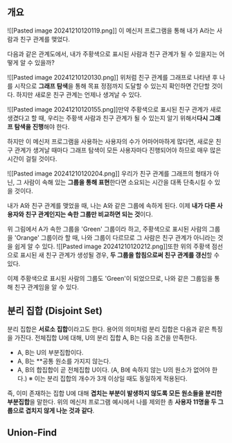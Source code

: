 ## 개요

![[Pasted image 20241210120119.png]]
이 메신저 프로그램을 통해 내가 A라는 사람과 친구 관계를 맺었다.

다음과 같은 관계도에서, 내가 주황색으로 표시된 사람과 친구 관계가 될 수 있을지는 어떻게 알 수 있을까?

![[Pasted image 20241210120130.png]]
위처럼 친구 관계를 그래프로 나타낸 후 나를 시작으로 **그래프 탐색**을 통해 목표 정점까지 도달할 수 있는지 확인하면 간단할 것이다. 하지만 새로운 친구 관계는 언제나 생겨날 수 있다.

![[Pasted image 20241210120155.png]]만약 주황색으로 표시된 친구 관계가 새로 생겼다고 할 때, 우리는 주황색 사람과 친구 관계가 될 수 있는지 알기 위해서**다시 그래프 탐색을 진행**해야 한다.

하지만 이 메신저 프로그램을 사용하는 사용자의 수가 어마어마하게 많다면, 새로운 친구 관계가 생겨날 때마다 그래프 탐색이 모든 사용자마다 진행되어야 하므로 매우 많은 시간이 걸릴 것이다.

![[Pasted image 20241210120204.png]]
우리가 친구 관계를 그래프의 형태가 아닌, 그 사람이 속해 있는 **그룹을 통해 표현**한다면 소요되는 시간을 대폭 단축시킬 수 있을 것이다.

내가 A와 친구 관계를 맺었을 때, 나는 A와 같은 그룹에 속하게 된다. 이제 **내가 다른 사용자와 친구 관계인지는 속한 그룹만 비교하면 되는 것**이다.

위 그림에서 A가 속한 그룹을 'Green' 그룹이라 하고, 주황색으로 표시된 사람의 그룹을 'Orange' 그룹이라 할 때, 나와 그룹이 다르므로 그 사람은 친구 관계가 아니라는 것을 쉽게 알 수 있다.
![[Pasted image 20241210120212.png]]또한 위의 주황색 점선으로 표시된 새 친구 관계가 생성될 경우, **두 그룹을 합침으로써 친구 관계를 갱신**할 수 있다.

이제 주황색으로 표시된 사람의 그룹도 'Green'이 되었으므로, 나와 같은 그룹임을 통해 친구 관계임을 알 수 있다.

## 분리 집합 (Disjoint Set)

분리 집합은 **서로소 집합**이라고도 한다. 용어의 의미처럼 분리 집합은 다음과 같은 특징을 가진다.
전체집합 U에 대해, U의 분리 집합 A, B는 다음 조건을 만족한다.
- A, B는 U의 부분집합이다.
- A, B는 **공통 원소를 가지지 않는다.
- A, B의 합집합이 곧 전체집합 U이다. (A, B에 속하지 않는 U의 원소가 없어야 한다.)
※ 이는 분리 집합의 개수가 3개 이상일 때도 동일하게 적용된다.

즉, 이미 존재하는 집합 U에 대해 **겹치는 부분이 발생하지 않도록 모든 원소들을 분리한 부분집합**을 말한다.
위의 메신저 프로그램 예시에서 나를 제외한 총 **사용자 11명을 두 그룹으로 겹치지 않게 나눈 것과 같다**.

## Union-Find

